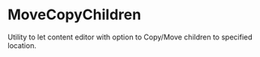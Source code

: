 # MoveCopyChildren
Utility to let content editor with option to Copy/Move children to specified location.
